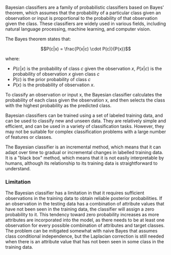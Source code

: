 
Bayesian classifiers are a family of probabilistic classifiers based on Bayes' theorem, which assumes that the probability of a particular class given an observation or input is proportional to the probability of that observation given the class. These classifiers are widely used in various fields, including natural language processing, machine learning, and computer vision.

The Bayes theorem states that:

$$P(c|x) = \frac{P(x|c) \cdot P(c)}{P(x)}$$

where:
- $P(c|x)$ is the probability of class $c$ given the observation $x$, $P(x|c)$ is the probability of observation $x$ given class $c$
- $P(c)$ is the prior probability of class $c$
- $P(x)$ is the probability of observation $x$.

To classify an observation or input x, the Bayesian classifier calculates the probability of each class given the observation x, and then selects the class with the highest probability as the predicted class.

Bayesian classifiers can be trained using a set of labeled training data, and can be used to classify new and unseen data. They are relatively simple and efficient, and can be used in a variety of classification tasks. However, they may not be suitable for complex classification problems with a large number of features or classes.

The Bayesian classifier is an incremental method, which means that it can adapt over time to gradual or incremental changes in labelled training data.
It is a "black box" method, which means that it is not easily interpretable by humans, although its relationship to its training data is straightforward to understand.

### Limitation

The Bayesian classifier has a limitation in that it requires sufficient observations in the training data to obtain reliable posterior probabilities. If an observation in the testing data has a combination of attribute values that have not been seen in the training data, the classifier will assign a zero probability to it. This tendency toward zero probability increases as more attributes are incorporated into the model, as there needs to be at least one observation for every possible combination of attributes and target classes. The problem can be mitigated somewhat with naive Bayes that assumes class conditional independence, but the Laplacian correction is still needed when there is an attribute value that has not been seen in some class in the training data.
